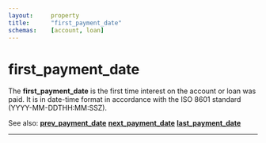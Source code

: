 ```yaml
---
layout:     property
title:      "first_payment_date"
schemas:    [account, loan]
---
```


# first_payment_date
The **first_payment_date** is the first time interest on the account or loan was paid. It is in date-time format in accordance with the ISO 8601 standard (YYYY-MM-DDTHH:MM:SSZ).

See also:
[**prev_payment_date**][ppd]
[**next_payment_date**][npd]
[**last_payment_date**][lpd]

---
[ppd]: https://github.com/suadelabs/fire/blob/master/documentation/prev_payment_date.md
[npd]: https://github.com/suadelabs/fire/blob/master/documentation/next_payment_date.md
[lpd]: https://github.com/suadelabs/fire/blob/master/documentation/last_payment_date.md